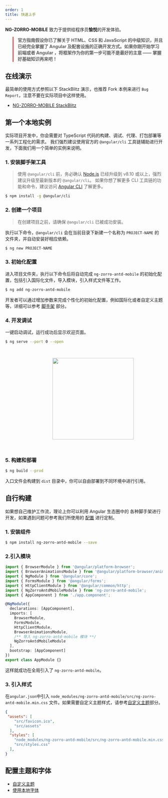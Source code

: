 ```yaml
---
order: 1
title: 快速上手
---
```


**NG-ZORRO-MOBILE** 致力于提供给程序员**愉悦**的开发体验。

<blockquote style="border-color: red;"><p><strong>官方指南假设你已了解关于 HTML、CSS 和 JavaScript 的中级知识，并且已经完全掌握了 Angular 及配套设施的正确开发方式。如果你刚开始学习前端或者 Angular ，将框架作为你的第一步可能不是最好的主意 —— 掌握好基础知识再来吧！</strong></p></blockquote>

## 在线演示

最简单的使用方式参照以下 StackBlitz 演示，也推荐 Fork 本例来进行 `Bug Report`，注意不要在实际项目中这样使用。

- [NG-ZORRO-MOBILE StackBlitz](https://stackblitz.com/edit/ng-zorro-antd-mobile-start?file=src/app/app.component.ts)

## 第一个本地实例

实际项目开发中，你会需要对 TypeScript 代码的构建、调试、代理、打包部署等一系列工程化的需求。
我们强烈建议使用官方的 `@angular/cli` 工具链辅助进行开发，下面我们用一个简单的实例来说明。

### 1. 安装脚手架工具

> 使用 `@angular/cli` 前，务必确认 [Node.js](https://nodejs.org/en/) 已经升级到 v8.10 或以上，强烈建议升级至最新版本的 `@angular/cli`。
> 如果你想了解更多 CLI 工具链的功能和命令，建议访问 [Angular CLI](https://github.com/angular/angular-cli) 了解更多。

```bash
$ npm install -g @angular/cli
```

### 2. 创建一个项目

> 在创建项目之前，请确保 `@angular/cli` 已被成功安装。

执行以下命令，`@angular/cli` 会在当前目录下新建一个名称为 `PROJECT-NAME` 的文件夹，并自动安装好相应依赖。

```bash
$ ng new PROJECT-NAME
```

### 3. 初始化配置

进入项目文件夹，执行以下命令后将自动完成 `ng-zorro-antd-mobile` 的初始化配置，包括引入国际化文件，导入模块，引入样式文件等工作。

```bash
$ ng add ng-zorro-antd-mobile
```

开发者可以通过增加参数来完成个性化的初始化配置，例如国际化或者自定义主题等，详细可以参考 [脚手架](/#/docs/schematics/zh) 部分。

### 4. 开发调试

一键启动调试，运行成功后显示欢迎页面。

```bash
$ ng serve --port 0 --open
```

<img style="display: block;padding: 30px 30%;height: 260px;" src="https://gw.alicdn.com/tfs/TB18hC5dPDpK1RjSZFrXXa78VXa-440-550.png">

### 5. 构建和部署

```bash
$ ng build --prod
```

入口文件会构建到 `dist` 目录中，你可以自由部署到不同环境中进行引用。

## 自行构建

如果想自己维护工作流，理论上你可以利用 Angular 生态圈中的 各种脚手架进行开发，如果遇到问题可参考我们所使用的 [配置](https://github.com/NG-ZORRO/ng-zorro-antd-mobile/tree/master/integration) 进行定制。

### 1. 安装组件

```bash
$ npm install ng-zorro-antd-mobile --save
```

### 2.引入模块

```typescript
import { BrowserModule } from '@angular/platform-browser';
import { BrowserAnimationsModule } from '@angular/platform-browser/animations';
import { NgModule } from '@angular/core';
import { FormsModule } from '@angular/forms';
import { HttpClientModule } from '@angular/common/http';
import { NgZorroAntdMobileModule } from 'ng-zorro-antd-mobile';
import { AppComponent } from './app.component';

@NgModule({
  declarations: [AppComponent],
  imports: [
    BrowserModule,
    FormsModule,
    HttpClientModule,
    BrowserAnimationsModule,
    /** 导入 ng-zorro-antd-mobile 模块 **/
    NgZorroAntdMobileModule
  ],
  bootstrap: [AppComponent]
})
export class AppModule {}
```

这样就成功在全局引入了 `ng-zorro-antd-mobile`。

### 3. 引入样式

在`angular.json`中引入 `node_modules/ng-zorro-antd-mobile/src/ng-zorro-antd-mobile.min.css` 文件。如果需要自定义主题样式，请参考[自定义主题](/#/docs/customize-theme/zh)部分。
```json
{
 "assets": [
    "src/favicon.ico",
    "src/assets"
  ],
  "styles": [
    "node_modules/ng-zorro-antd-mobile/src/ng-zorro-antd-mobile.min.css",
    "src/styles.css"
  ],
}
```

## 配置主题和字体

- [自定义主题](/#/docs/customize-theme/zh)
- [使用本地字体](/#/docs/customize-theme/zh)
